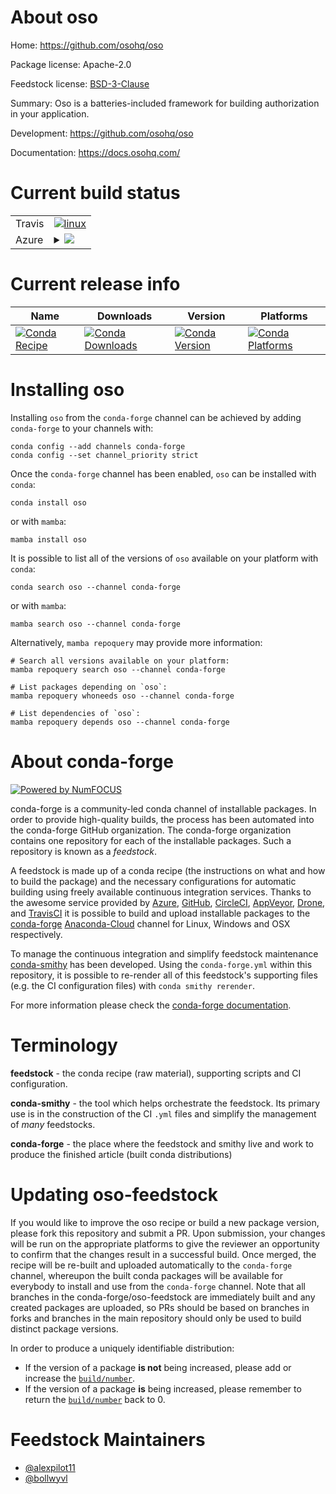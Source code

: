 About oso
=========

Home: https://github.com/osohq/oso

Package license: Apache-2.0

Feedstock license: [BSD-3-Clause](https://github.com/conda-forge/oso-feedstock/blob/main/LICENSE.txt)

Summary: Oso is a batteries-included framework for building authorization in your application.

Development: https://github.com/osohq/oso

Documentation: https://docs.osohq.com/

Current build status
====================


<table><tr>
    <td>Travis</td>
    <td>
      <a href="https://app.travis-ci.com/conda-forge/oso-feedstock">
        <img alt="linux" src="https://img.shields.io/travis/com/conda-forge/oso-feedstock/main.svg?label=Linux">
      </a>
    </td>
  </tr>
    
  <tr>
    <td>Azure</td>
    <td>
      <details>
        <summary>
          <a href="https://dev.azure.com/conda-forge/feedstock-builds/_build/latest?definitionId=16746&branchName=main">
            <img src="https://dev.azure.com/conda-forge/feedstock-builds/_apis/build/status/oso-feedstock?branchName=main">
          </a>
        </summary>
        <table>
          <thead><tr><th>Variant</th><th>Status</th></tr></thead>
          <tbody><tr>
              <td>linux_64_openssl1.1.1python3.10.____cpython</td>
              <td>
                <a href="https://dev.azure.com/conda-forge/feedstock-builds/_build/latest?definitionId=16746&branchName=main">
                  <img src="https://dev.azure.com/conda-forge/feedstock-builds/_apis/build/status/oso-feedstock?branchName=main&jobName=linux&configuration=linux_64_openssl1.1.1python3.10.____cpython" alt="variant">
                </a>
              </td>
            </tr><tr>
              <td>linux_64_openssl1.1.1python3.7.____cpython</td>
              <td>
                <a href="https://dev.azure.com/conda-forge/feedstock-builds/_build/latest?definitionId=16746&branchName=main">
                  <img src="https://dev.azure.com/conda-forge/feedstock-builds/_apis/build/status/oso-feedstock?branchName=main&jobName=linux&configuration=linux_64_openssl1.1.1python3.7.____cpython" alt="variant">
                </a>
              </td>
            </tr><tr>
              <td>linux_64_openssl1.1.1python3.8.____73_pypy</td>
              <td>
                <a href="https://dev.azure.com/conda-forge/feedstock-builds/_build/latest?definitionId=16746&branchName=main">
                  <img src="https://dev.azure.com/conda-forge/feedstock-builds/_apis/build/status/oso-feedstock?branchName=main&jobName=linux&configuration=linux_64_openssl1.1.1python3.8.____73_pypy" alt="variant">
                </a>
              </td>
            </tr><tr>
              <td>linux_64_openssl1.1.1python3.8.____cpython</td>
              <td>
                <a href="https://dev.azure.com/conda-forge/feedstock-builds/_build/latest?definitionId=16746&branchName=main">
                  <img src="https://dev.azure.com/conda-forge/feedstock-builds/_apis/build/status/oso-feedstock?branchName=main&jobName=linux&configuration=linux_64_openssl1.1.1python3.8.____cpython" alt="variant">
                </a>
              </td>
            </tr><tr>
              <td>linux_64_openssl1.1.1python3.9.____73_pypy</td>
              <td>
                <a href="https://dev.azure.com/conda-forge/feedstock-builds/_build/latest?definitionId=16746&branchName=main">
                  <img src="https://dev.azure.com/conda-forge/feedstock-builds/_apis/build/status/oso-feedstock?branchName=main&jobName=linux&configuration=linux_64_openssl1.1.1python3.9.____73_pypy" alt="variant">
                </a>
              </td>
            </tr><tr>
              <td>linux_64_openssl1.1.1python3.9.____cpython</td>
              <td>
                <a href="https://dev.azure.com/conda-forge/feedstock-builds/_build/latest?definitionId=16746&branchName=main">
                  <img src="https://dev.azure.com/conda-forge/feedstock-builds/_apis/build/status/oso-feedstock?branchName=main&jobName=linux&configuration=linux_64_openssl1.1.1python3.9.____cpython" alt="variant">
                </a>
              </td>
            </tr><tr>
              <td>linux_64_openssl3python3.10.____cpython</td>
              <td>
                <a href="https://dev.azure.com/conda-forge/feedstock-builds/_build/latest?definitionId=16746&branchName=main">
                  <img src="https://dev.azure.com/conda-forge/feedstock-builds/_apis/build/status/oso-feedstock?branchName=main&jobName=linux&configuration=linux_64_openssl3python3.10.____cpython" alt="variant">
                </a>
              </td>
            </tr><tr>
              <td>linux_64_openssl3python3.7.____cpython</td>
              <td>
                <a href="https://dev.azure.com/conda-forge/feedstock-builds/_build/latest?definitionId=16746&branchName=main">
                  <img src="https://dev.azure.com/conda-forge/feedstock-builds/_apis/build/status/oso-feedstock?branchName=main&jobName=linux&configuration=linux_64_openssl3python3.7.____cpython" alt="variant">
                </a>
              </td>
            </tr><tr>
              <td>linux_64_openssl3python3.8.____73_pypy</td>
              <td>
                <a href="https://dev.azure.com/conda-forge/feedstock-builds/_build/latest?definitionId=16746&branchName=main">
                  <img src="https://dev.azure.com/conda-forge/feedstock-builds/_apis/build/status/oso-feedstock?branchName=main&jobName=linux&configuration=linux_64_openssl3python3.8.____73_pypy" alt="variant">
                </a>
              </td>
            </tr><tr>
              <td>linux_64_openssl3python3.8.____cpython</td>
              <td>
                <a href="https://dev.azure.com/conda-forge/feedstock-builds/_build/latest?definitionId=16746&branchName=main">
                  <img src="https://dev.azure.com/conda-forge/feedstock-builds/_apis/build/status/oso-feedstock?branchName=main&jobName=linux&configuration=linux_64_openssl3python3.8.____cpython" alt="variant">
                </a>
              </td>
            </tr><tr>
              <td>linux_64_openssl3python3.9.____73_pypy</td>
              <td>
                <a href="https://dev.azure.com/conda-forge/feedstock-builds/_build/latest?definitionId=16746&branchName=main">
                  <img src="https://dev.azure.com/conda-forge/feedstock-builds/_apis/build/status/oso-feedstock?branchName=main&jobName=linux&configuration=linux_64_openssl3python3.9.____73_pypy" alt="variant">
                </a>
              </td>
            </tr><tr>
              <td>linux_64_openssl3python3.9.____cpython</td>
              <td>
                <a href="https://dev.azure.com/conda-forge/feedstock-builds/_build/latest?definitionId=16746&branchName=main">
                  <img src="https://dev.azure.com/conda-forge/feedstock-builds/_apis/build/status/oso-feedstock?branchName=main&jobName=linux&configuration=linux_64_openssl3python3.9.____cpython" alt="variant">
                </a>
              </td>
            </tr><tr>
              <td>linux_aarch64_openssl1.1.1python3.10.____cpython</td>
              <td>
                <a href="https://dev.azure.com/conda-forge/feedstock-builds/_build/latest?definitionId=16746&branchName=main">
                  <img src="https://dev.azure.com/conda-forge/feedstock-builds/_apis/build/status/oso-feedstock?branchName=main&jobName=linux&configuration=linux_aarch64_openssl1.1.1python3.10.____cpython" alt="variant">
                </a>
              </td>
            </tr><tr>
              <td>linux_aarch64_openssl1.1.1python3.7.____cpython</td>
              <td>
                <a href="https://dev.azure.com/conda-forge/feedstock-builds/_build/latest?definitionId=16746&branchName=main">
                  <img src="https://dev.azure.com/conda-forge/feedstock-builds/_apis/build/status/oso-feedstock?branchName=main&jobName=linux&configuration=linux_aarch64_openssl1.1.1python3.7.____cpython" alt="variant">
                </a>
              </td>
            </tr><tr>
              <td>linux_aarch64_openssl1.1.1python3.8.____73_pypy</td>
              <td>
                <a href="https://dev.azure.com/conda-forge/feedstock-builds/_build/latest?definitionId=16746&branchName=main">
                  <img src="https://dev.azure.com/conda-forge/feedstock-builds/_apis/build/status/oso-feedstock?branchName=main&jobName=linux&configuration=linux_aarch64_openssl1.1.1python3.8.____73_pypy" alt="variant">
                </a>
              </td>
            </tr><tr>
              <td>linux_aarch64_openssl1.1.1python3.8.____cpython</td>
              <td>
                <a href="https://dev.azure.com/conda-forge/feedstock-builds/_build/latest?definitionId=16746&branchName=main">
                  <img src="https://dev.azure.com/conda-forge/feedstock-builds/_apis/build/status/oso-feedstock?branchName=main&jobName=linux&configuration=linux_aarch64_openssl1.1.1python3.8.____cpython" alt="variant">
                </a>
              </td>
            </tr><tr>
              <td>linux_aarch64_openssl1.1.1python3.9.____73_pypy</td>
              <td>
                <a href="https://dev.azure.com/conda-forge/feedstock-builds/_build/latest?definitionId=16746&branchName=main">
                  <img src="https://dev.azure.com/conda-forge/feedstock-builds/_apis/build/status/oso-feedstock?branchName=main&jobName=linux&configuration=linux_aarch64_openssl1.1.1python3.9.____73_pypy" alt="variant">
                </a>
              </td>
            </tr><tr>
              <td>linux_aarch64_openssl1.1.1python3.9.____cpython</td>
              <td>
                <a href="https://dev.azure.com/conda-forge/feedstock-builds/_build/latest?definitionId=16746&branchName=main">
                  <img src="https://dev.azure.com/conda-forge/feedstock-builds/_apis/build/status/oso-feedstock?branchName=main&jobName=linux&configuration=linux_aarch64_openssl1.1.1python3.9.____cpython" alt="variant">
                </a>
              </td>
            </tr><tr>
              <td>linux_aarch64_openssl3python3.10.____cpython</td>
              <td>
                <a href="https://dev.azure.com/conda-forge/feedstock-builds/_build/latest?definitionId=16746&branchName=main">
                  <img src="https://dev.azure.com/conda-forge/feedstock-builds/_apis/build/status/oso-feedstock?branchName=main&jobName=linux&configuration=linux_aarch64_openssl3python3.10.____cpython" alt="variant">
                </a>
              </td>
            </tr><tr>
              <td>linux_aarch64_openssl3python3.7.____cpython</td>
              <td>
                <a href="https://dev.azure.com/conda-forge/feedstock-builds/_build/latest?definitionId=16746&branchName=main">
                  <img src="https://dev.azure.com/conda-forge/feedstock-builds/_apis/build/status/oso-feedstock?branchName=main&jobName=linux&configuration=linux_aarch64_openssl3python3.7.____cpython" alt="variant">
                </a>
              </td>
            </tr><tr>
              <td>linux_aarch64_openssl3python3.8.____73_pypy</td>
              <td>
                <a href="https://dev.azure.com/conda-forge/feedstock-builds/_build/latest?definitionId=16746&branchName=main">
                  <img src="https://dev.azure.com/conda-forge/feedstock-builds/_apis/build/status/oso-feedstock?branchName=main&jobName=linux&configuration=linux_aarch64_openssl3python3.8.____73_pypy" alt="variant">
                </a>
              </td>
            </tr><tr>
              <td>linux_aarch64_openssl3python3.8.____cpython</td>
              <td>
                <a href="https://dev.azure.com/conda-forge/feedstock-builds/_build/latest?definitionId=16746&branchName=main">
                  <img src="https://dev.azure.com/conda-forge/feedstock-builds/_apis/build/status/oso-feedstock?branchName=main&jobName=linux&configuration=linux_aarch64_openssl3python3.8.____cpython" alt="variant">
                </a>
              </td>
            </tr><tr>
              <td>linux_aarch64_openssl3python3.9.____73_pypy</td>
              <td>
                <a href="https://dev.azure.com/conda-forge/feedstock-builds/_build/latest?definitionId=16746&branchName=main">
                  <img src="https://dev.azure.com/conda-forge/feedstock-builds/_apis/build/status/oso-feedstock?branchName=main&jobName=linux&configuration=linux_aarch64_openssl3python3.9.____73_pypy" alt="variant">
                </a>
              </td>
            </tr><tr>
              <td>linux_aarch64_openssl3python3.9.____cpython</td>
              <td>
                <a href="https://dev.azure.com/conda-forge/feedstock-builds/_build/latest?definitionId=16746&branchName=main">
                  <img src="https://dev.azure.com/conda-forge/feedstock-builds/_apis/build/status/oso-feedstock?branchName=main&jobName=linux&configuration=linux_aarch64_openssl3python3.9.____cpython" alt="variant">
                </a>
              </td>
            </tr><tr>
              <td>linux_ppc64le_openssl1.1.1python3.10.____cpython</td>
              <td>
                <a href="https://dev.azure.com/conda-forge/feedstock-builds/_build/latest?definitionId=16746&branchName=main">
                  <img src="https://dev.azure.com/conda-forge/feedstock-builds/_apis/build/status/oso-feedstock?branchName=main&jobName=linux&configuration=linux_ppc64le_openssl1.1.1python3.10.____cpython" alt="variant">
                </a>
              </td>
            </tr><tr>
              <td>linux_ppc64le_openssl1.1.1python3.7.____cpython</td>
              <td>
                <a href="https://dev.azure.com/conda-forge/feedstock-builds/_build/latest?definitionId=16746&branchName=main">
                  <img src="https://dev.azure.com/conda-forge/feedstock-builds/_apis/build/status/oso-feedstock?branchName=main&jobName=linux&configuration=linux_ppc64le_openssl1.1.1python3.7.____cpython" alt="variant">
                </a>
              </td>
            </tr><tr>
              <td>linux_ppc64le_openssl1.1.1python3.8.____73_pypy</td>
              <td>
                <a href="https://dev.azure.com/conda-forge/feedstock-builds/_build/latest?definitionId=16746&branchName=main">
                  <img src="https://dev.azure.com/conda-forge/feedstock-builds/_apis/build/status/oso-feedstock?branchName=main&jobName=linux&configuration=linux_ppc64le_openssl1.1.1python3.8.____73_pypy" alt="variant">
                </a>
              </td>
            </tr><tr>
              <td>linux_ppc64le_openssl1.1.1python3.8.____cpython</td>
              <td>
                <a href="https://dev.azure.com/conda-forge/feedstock-builds/_build/latest?definitionId=16746&branchName=main">
                  <img src="https://dev.azure.com/conda-forge/feedstock-builds/_apis/build/status/oso-feedstock?branchName=main&jobName=linux&configuration=linux_ppc64le_openssl1.1.1python3.8.____cpython" alt="variant">
                </a>
              </td>
            </tr><tr>
              <td>linux_ppc64le_openssl1.1.1python3.9.____73_pypy</td>
              <td>
                <a href="https://dev.azure.com/conda-forge/feedstock-builds/_build/latest?definitionId=16746&branchName=main">
                  <img src="https://dev.azure.com/conda-forge/feedstock-builds/_apis/build/status/oso-feedstock?branchName=main&jobName=linux&configuration=linux_ppc64le_openssl1.1.1python3.9.____73_pypy" alt="variant">
                </a>
              </td>
            </tr><tr>
              <td>linux_ppc64le_openssl1.1.1python3.9.____cpython</td>
              <td>
                <a href="https://dev.azure.com/conda-forge/feedstock-builds/_build/latest?definitionId=16746&branchName=main">
                  <img src="https://dev.azure.com/conda-forge/feedstock-builds/_apis/build/status/oso-feedstock?branchName=main&jobName=linux&configuration=linux_ppc64le_openssl1.1.1python3.9.____cpython" alt="variant">
                </a>
              </td>
            </tr><tr>
              <td>linux_ppc64le_openssl3python3.10.____cpython</td>
              <td>
                <a href="https://dev.azure.com/conda-forge/feedstock-builds/_build/latest?definitionId=16746&branchName=main">
                  <img src="https://dev.azure.com/conda-forge/feedstock-builds/_apis/build/status/oso-feedstock?branchName=main&jobName=linux&configuration=linux_ppc64le_openssl3python3.10.____cpython" alt="variant">
                </a>
              </td>
            </tr><tr>
              <td>linux_ppc64le_openssl3python3.7.____cpython</td>
              <td>
                <a href="https://dev.azure.com/conda-forge/feedstock-builds/_build/latest?definitionId=16746&branchName=main">
                  <img src="https://dev.azure.com/conda-forge/feedstock-builds/_apis/build/status/oso-feedstock?branchName=main&jobName=linux&configuration=linux_ppc64le_openssl3python3.7.____cpython" alt="variant">
                </a>
              </td>
            </tr><tr>
              <td>linux_ppc64le_openssl3python3.8.____73_pypy</td>
              <td>
                <a href="https://dev.azure.com/conda-forge/feedstock-builds/_build/latest?definitionId=16746&branchName=main">
                  <img src="https://dev.azure.com/conda-forge/feedstock-builds/_apis/build/status/oso-feedstock?branchName=main&jobName=linux&configuration=linux_ppc64le_openssl3python3.8.____73_pypy" alt="variant">
                </a>
              </td>
            </tr><tr>
              <td>linux_ppc64le_openssl3python3.8.____cpython</td>
              <td>
                <a href="https://dev.azure.com/conda-forge/feedstock-builds/_build/latest?definitionId=16746&branchName=main">
                  <img src="https://dev.azure.com/conda-forge/feedstock-builds/_apis/build/status/oso-feedstock?branchName=main&jobName=linux&configuration=linux_ppc64le_openssl3python3.8.____cpython" alt="variant">
                </a>
              </td>
            </tr><tr>
              <td>linux_ppc64le_openssl3python3.9.____73_pypy</td>
              <td>
                <a href="https://dev.azure.com/conda-forge/feedstock-builds/_build/latest?definitionId=16746&branchName=main">
                  <img src="https://dev.azure.com/conda-forge/feedstock-builds/_apis/build/status/oso-feedstock?branchName=main&jobName=linux&configuration=linux_ppc64le_openssl3python3.9.____73_pypy" alt="variant">
                </a>
              </td>
            </tr><tr>
              <td>linux_ppc64le_openssl3python3.9.____cpython</td>
              <td>
                <a href="https://dev.azure.com/conda-forge/feedstock-builds/_build/latest?definitionId=16746&branchName=main">
                  <img src="https://dev.azure.com/conda-forge/feedstock-builds/_apis/build/status/oso-feedstock?branchName=main&jobName=linux&configuration=linux_ppc64le_openssl3python3.9.____cpython" alt="variant">
                </a>
              </td>
            </tr><tr>
              <td>osx_64_openssl1.1.1python3.10.____cpython</td>
              <td>
                <a href="https://dev.azure.com/conda-forge/feedstock-builds/_build/latest?definitionId=16746&branchName=main">
                  <img src="https://dev.azure.com/conda-forge/feedstock-builds/_apis/build/status/oso-feedstock?branchName=main&jobName=osx&configuration=osx_64_openssl1.1.1python3.10.____cpython" alt="variant">
                </a>
              </td>
            </tr><tr>
              <td>osx_64_openssl1.1.1python3.7.____cpython</td>
              <td>
                <a href="https://dev.azure.com/conda-forge/feedstock-builds/_build/latest?definitionId=16746&branchName=main">
                  <img src="https://dev.azure.com/conda-forge/feedstock-builds/_apis/build/status/oso-feedstock?branchName=main&jobName=osx&configuration=osx_64_openssl1.1.1python3.7.____cpython" alt="variant">
                </a>
              </td>
            </tr><tr>
              <td>osx_64_openssl1.1.1python3.8.____73_pypy</td>
              <td>
                <a href="https://dev.azure.com/conda-forge/feedstock-builds/_build/latest?definitionId=16746&branchName=main">
                  <img src="https://dev.azure.com/conda-forge/feedstock-builds/_apis/build/status/oso-feedstock?branchName=main&jobName=osx&configuration=osx_64_openssl1.1.1python3.8.____73_pypy" alt="variant">
                </a>
              </td>
            </tr><tr>
              <td>osx_64_openssl1.1.1python3.8.____cpython</td>
              <td>
                <a href="https://dev.azure.com/conda-forge/feedstock-builds/_build/latest?definitionId=16746&branchName=main">
                  <img src="https://dev.azure.com/conda-forge/feedstock-builds/_apis/build/status/oso-feedstock?branchName=main&jobName=osx&configuration=osx_64_openssl1.1.1python3.8.____cpython" alt="variant">
                </a>
              </td>
            </tr><tr>
              <td>osx_64_openssl1.1.1python3.9.____73_pypy</td>
              <td>
                <a href="https://dev.azure.com/conda-forge/feedstock-builds/_build/latest?definitionId=16746&branchName=main">
                  <img src="https://dev.azure.com/conda-forge/feedstock-builds/_apis/build/status/oso-feedstock?branchName=main&jobName=osx&configuration=osx_64_openssl1.1.1python3.9.____73_pypy" alt="variant">
                </a>
              </td>
            </tr><tr>
              <td>osx_64_openssl1.1.1python3.9.____cpython</td>
              <td>
                <a href="https://dev.azure.com/conda-forge/feedstock-builds/_build/latest?definitionId=16746&branchName=main">
                  <img src="https://dev.azure.com/conda-forge/feedstock-builds/_apis/build/status/oso-feedstock?branchName=main&jobName=osx&configuration=osx_64_openssl1.1.1python3.9.____cpython" alt="variant">
                </a>
              </td>
            </tr><tr>
              <td>osx_64_openssl3python3.10.____cpython</td>
              <td>
                <a href="https://dev.azure.com/conda-forge/feedstock-builds/_build/latest?definitionId=16746&branchName=main">
                  <img src="https://dev.azure.com/conda-forge/feedstock-builds/_apis/build/status/oso-feedstock?branchName=main&jobName=osx&configuration=osx_64_openssl3python3.10.____cpython" alt="variant">
                </a>
              </td>
            </tr><tr>
              <td>osx_64_openssl3python3.7.____cpython</td>
              <td>
                <a href="https://dev.azure.com/conda-forge/feedstock-builds/_build/latest?definitionId=16746&branchName=main">
                  <img src="https://dev.azure.com/conda-forge/feedstock-builds/_apis/build/status/oso-feedstock?branchName=main&jobName=osx&configuration=osx_64_openssl3python3.7.____cpython" alt="variant">
                </a>
              </td>
            </tr><tr>
              <td>osx_64_openssl3python3.8.____73_pypy</td>
              <td>
                <a href="https://dev.azure.com/conda-forge/feedstock-builds/_build/latest?definitionId=16746&branchName=main">
                  <img src="https://dev.azure.com/conda-forge/feedstock-builds/_apis/build/status/oso-feedstock?branchName=main&jobName=osx&configuration=osx_64_openssl3python3.8.____73_pypy" alt="variant">
                </a>
              </td>
            </tr><tr>
              <td>osx_64_openssl3python3.8.____cpython</td>
              <td>
                <a href="https://dev.azure.com/conda-forge/feedstock-builds/_build/latest?definitionId=16746&branchName=main">
                  <img src="https://dev.azure.com/conda-forge/feedstock-builds/_apis/build/status/oso-feedstock?branchName=main&jobName=osx&configuration=osx_64_openssl3python3.8.____cpython" alt="variant">
                </a>
              </td>
            </tr><tr>
              <td>osx_64_openssl3python3.9.____73_pypy</td>
              <td>
                <a href="https://dev.azure.com/conda-forge/feedstock-builds/_build/latest?definitionId=16746&branchName=main">
                  <img src="https://dev.azure.com/conda-forge/feedstock-builds/_apis/build/status/oso-feedstock?branchName=main&jobName=osx&configuration=osx_64_openssl3python3.9.____73_pypy" alt="variant">
                </a>
              </td>
            </tr><tr>
              <td>osx_64_openssl3python3.9.____cpython</td>
              <td>
                <a href="https://dev.azure.com/conda-forge/feedstock-builds/_build/latest?definitionId=16746&branchName=main">
                  <img src="https://dev.azure.com/conda-forge/feedstock-builds/_apis/build/status/oso-feedstock?branchName=main&jobName=osx&configuration=osx_64_openssl3python3.9.____cpython" alt="variant">
                </a>
              </td>
            </tr><tr>
              <td>win_64_openssl1.1.1python3.10.____cpython</td>
              <td>
                <a href="https://dev.azure.com/conda-forge/feedstock-builds/_build/latest?definitionId=16746&branchName=main">
                  <img src="https://dev.azure.com/conda-forge/feedstock-builds/_apis/build/status/oso-feedstock?branchName=main&jobName=win&configuration=win_64_openssl1.1.1python3.10.____cpython" alt="variant">
                </a>
              </td>
            </tr><tr>
              <td>win_64_openssl1.1.1python3.7.____cpython</td>
              <td>
                <a href="https://dev.azure.com/conda-forge/feedstock-builds/_build/latest?definitionId=16746&branchName=main">
                  <img src="https://dev.azure.com/conda-forge/feedstock-builds/_apis/build/status/oso-feedstock?branchName=main&jobName=win&configuration=win_64_openssl1.1.1python3.7.____cpython" alt="variant">
                </a>
              </td>
            </tr><tr>
              <td>win_64_openssl1.1.1python3.8.____73_pypy</td>
              <td>
                <a href="https://dev.azure.com/conda-forge/feedstock-builds/_build/latest?definitionId=16746&branchName=main">
                  <img src="https://dev.azure.com/conda-forge/feedstock-builds/_apis/build/status/oso-feedstock?branchName=main&jobName=win&configuration=win_64_openssl1.1.1python3.8.____73_pypy" alt="variant">
                </a>
              </td>
            </tr><tr>
              <td>win_64_openssl1.1.1python3.8.____cpython</td>
              <td>
                <a href="https://dev.azure.com/conda-forge/feedstock-builds/_build/latest?definitionId=16746&branchName=main">
                  <img src="https://dev.azure.com/conda-forge/feedstock-builds/_apis/build/status/oso-feedstock?branchName=main&jobName=win&configuration=win_64_openssl1.1.1python3.8.____cpython" alt="variant">
                </a>
              </td>
            </tr><tr>
              <td>win_64_openssl1.1.1python3.9.____73_pypy</td>
              <td>
                <a href="https://dev.azure.com/conda-forge/feedstock-builds/_build/latest?definitionId=16746&branchName=main">
                  <img src="https://dev.azure.com/conda-forge/feedstock-builds/_apis/build/status/oso-feedstock?branchName=main&jobName=win&configuration=win_64_openssl1.1.1python3.9.____73_pypy" alt="variant">
                </a>
              </td>
            </tr><tr>
              <td>win_64_openssl1.1.1python3.9.____cpython</td>
              <td>
                <a href="https://dev.azure.com/conda-forge/feedstock-builds/_build/latest?definitionId=16746&branchName=main">
                  <img src="https://dev.azure.com/conda-forge/feedstock-builds/_apis/build/status/oso-feedstock?branchName=main&jobName=win&configuration=win_64_openssl1.1.1python3.9.____cpython" alt="variant">
                </a>
              </td>
            </tr><tr>
              <td>win_64_openssl3python3.10.____cpython</td>
              <td>
                <a href="https://dev.azure.com/conda-forge/feedstock-builds/_build/latest?definitionId=16746&branchName=main">
                  <img src="https://dev.azure.com/conda-forge/feedstock-builds/_apis/build/status/oso-feedstock?branchName=main&jobName=win&configuration=win_64_openssl3python3.10.____cpython" alt="variant">
                </a>
              </td>
            </tr><tr>
              <td>win_64_openssl3python3.7.____cpython</td>
              <td>
                <a href="https://dev.azure.com/conda-forge/feedstock-builds/_build/latest?definitionId=16746&branchName=main">
                  <img src="https://dev.azure.com/conda-forge/feedstock-builds/_apis/build/status/oso-feedstock?branchName=main&jobName=win&configuration=win_64_openssl3python3.7.____cpython" alt="variant">
                </a>
              </td>
            </tr><tr>
              <td>win_64_openssl3python3.8.____73_pypy</td>
              <td>
                <a href="https://dev.azure.com/conda-forge/feedstock-builds/_build/latest?definitionId=16746&branchName=main">
                  <img src="https://dev.azure.com/conda-forge/feedstock-builds/_apis/build/status/oso-feedstock?branchName=main&jobName=win&configuration=win_64_openssl3python3.8.____73_pypy" alt="variant">
                </a>
              </td>
            </tr><tr>
              <td>win_64_openssl3python3.8.____cpython</td>
              <td>
                <a href="https://dev.azure.com/conda-forge/feedstock-builds/_build/latest?definitionId=16746&branchName=main">
                  <img src="https://dev.azure.com/conda-forge/feedstock-builds/_apis/build/status/oso-feedstock?branchName=main&jobName=win&configuration=win_64_openssl3python3.8.____cpython" alt="variant">
                </a>
              </td>
            </tr><tr>
              <td>win_64_openssl3python3.9.____73_pypy</td>
              <td>
                <a href="https://dev.azure.com/conda-forge/feedstock-builds/_build/latest?definitionId=16746&branchName=main">
                  <img src="https://dev.azure.com/conda-forge/feedstock-builds/_apis/build/status/oso-feedstock?branchName=main&jobName=win&configuration=win_64_openssl3python3.9.____73_pypy" alt="variant">
                </a>
              </td>
            </tr><tr>
              <td>win_64_openssl3python3.9.____cpython</td>
              <td>
                <a href="https://dev.azure.com/conda-forge/feedstock-builds/_build/latest?definitionId=16746&branchName=main">
                  <img src="https://dev.azure.com/conda-forge/feedstock-builds/_apis/build/status/oso-feedstock?branchName=main&jobName=win&configuration=win_64_openssl3python3.9.____cpython" alt="variant">
                </a>
              </td>
            </tr>
          </tbody>
        </table>
      </details>
    </td>
  </tr>
</table>

Current release info
====================

| Name | Downloads | Version | Platforms |
| --- | --- | --- | --- |
| [![Conda Recipe](https://img.shields.io/badge/recipe-oso-green.svg)](https://anaconda.org/conda-forge/oso) | [![Conda Downloads](https://img.shields.io/conda/dn/conda-forge/oso.svg)](https://anaconda.org/conda-forge/oso) | [![Conda Version](https://img.shields.io/conda/vn/conda-forge/oso.svg)](https://anaconda.org/conda-forge/oso) | [![Conda Platforms](https://img.shields.io/conda/pn/conda-forge/oso.svg)](https://anaconda.org/conda-forge/oso) |

Installing oso
==============

Installing `oso` from the `conda-forge` channel can be achieved by adding `conda-forge` to your channels with:

```
conda config --add channels conda-forge
conda config --set channel_priority strict
```

Once the `conda-forge` channel has been enabled, `oso` can be installed with `conda`:

```
conda install oso
```

or with `mamba`:

```
mamba install oso
```

It is possible to list all of the versions of `oso` available on your platform with `conda`:

```
conda search oso --channel conda-forge
```

or with `mamba`:

```
mamba search oso --channel conda-forge
```

Alternatively, `mamba repoquery` may provide more information:

```
# Search all versions available on your platform:
mamba repoquery search oso --channel conda-forge

# List packages depending on `oso`:
mamba repoquery whoneeds oso --channel conda-forge

# List dependencies of `oso`:
mamba repoquery depends oso --channel conda-forge
```


About conda-forge
=================

[![Powered by
NumFOCUS](https://img.shields.io/badge/powered%20by-NumFOCUS-orange.svg?style=flat&colorA=E1523D&colorB=007D8A)](https://numfocus.org)

conda-forge is a community-led conda channel of installable packages.
In order to provide high-quality builds, the process has been automated into the
conda-forge GitHub organization. The conda-forge organization contains one repository
for each of the installable packages. Such a repository is known as a *feedstock*.

A feedstock is made up of a conda recipe (the instructions on what and how to build
the package) and the necessary configurations for automatic building using freely
available continuous integration services. Thanks to the awesome service provided by
[Azure](https://azure.microsoft.com/en-us/services/devops/), [GitHub](https://github.com/),
[CircleCI](https://circleci.com/), [AppVeyor](https://www.appveyor.com/),
[Drone](https://cloud.drone.io/welcome), and [TravisCI](https://travis-ci.com/)
it is possible to build and upload installable packages to the
[conda-forge](https://anaconda.org/conda-forge) [Anaconda-Cloud](https://anaconda.org/)
channel for Linux, Windows and OSX respectively.

To manage the continuous integration and simplify feedstock maintenance
[conda-smithy](https://github.com/conda-forge/conda-smithy) has been developed.
Using the ``conda-forge.yml`` within this repository, it is possible to re-render all of
this feedstock's supporting files (e.g. the CI configuration files) with ``conda smithy rerender``.

For more information please check the [conda-forge documentation](https://conda-forge.org/docs/).

Terminology
===========

**feedstock** - the conda recipe (raw material), supporting scripts and CI configuration.

**conda-smithy** - the tool which helps orchestrate the feedstock.
                   Its primary use is in the construction of the CI ``.yml`` files
                   and simplify the management of *many* feedstocks.

**conda-forge** - the place where the feedstock and smithy live and work to
                  produce the finished article (built conda distributions)


Updating oso-feedstock
======================

If you would like to improve the oso recipe or build a new
package version, please fork this repository and submit a PR. Upon submission,
your changes will be run on the appropriate platforms to give the reviewer an
opportunity to confirm that the changes result in a successful build. Once
merged, the recipe will be re-built and uploaded automatically to the
`conda-forge` channel, whereupon the built conda packages will be available for
everybody to install and use from the `conda-forge` channel.
Note that all branches in the conda-forge/oso-feedstock are
immediately built and any created packages are uploaded, so PRs should be based
on branches in forks and branches in the main repository should only be used to
build distinct package versions.

In order to produce a uniquely identifiable distribution:
 * If the version of a package **is not** being increased, please add or increase
   the [``build/number``](https://docs.conda.io/projects/conda-build/en/latest/resources/define-metadata.html#build-number-and-string).
 * If the version of a package **is** being increased, please remember to return
   the [``build/number``](https://docs.conda.io/projects/conda-build/en/latest/resources/define-metadata.html#build-number-and-string)
   back to 0.

Feedstock Maintainers
=====================

* [@alexpilot11](https://github.com/alexpilot11/)
* [@bollwyvl](https://github.com/bollwyvl/)

